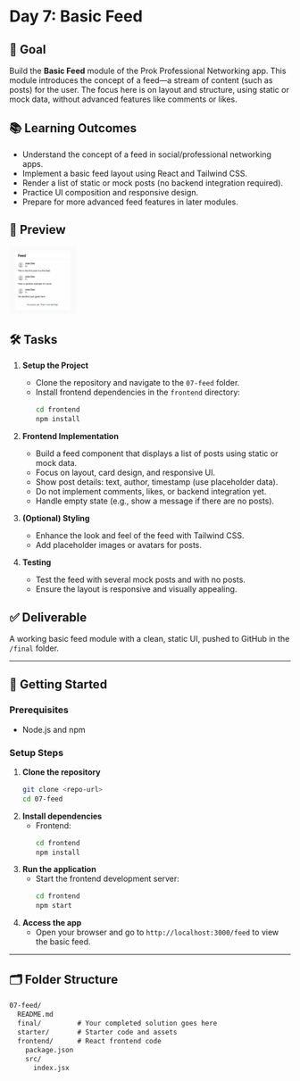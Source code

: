 # Day 7: Basic Feed

## 🎯 Goal

Build the **Basic Feed** module of the Prok Professional Networking app. This module introduces the concept of a feed—a stream of content (such as posts) for the user. The focus here is on layout and structure, using static or mock data, without advanced features like comments or likes.

## 📚 Learning Outcomes

- Understand the concept of a feed in social/professional networking apps.
- Implement a basic feed layout using React and Tailwind CSS.
- Render a list of static or mock posts (no backend integration required).
- Practice UI composition and responsive design.
- Prepare for more advanced feed features in later modules.

## 📸 Preview

<img src="Basic-feed.png" alt="Basic Feed" width="120"/>

## 🛠️ Tasks

1. **Setup the Project**

   - Clone the repository and navigate to the `07-feed` folder.
   - Install frontend dependencies in the `frontend` directory:
     ```bash
     cd frontend
     npm install
     ```

2. **Frontend Implementation**

   - Build a feed component that displays a list of posts using static or mock data.
   - Focus on layout, card design, and responsive UI.
   - Show post details: text, author, timestamp (use placeholder data).
   - Do not implement comments, likes, or backend integration yet.
   - Handle empty state (e.g., show a message if there are no posts).

3. **(Optional) Styling**

   - Enhance the look and feel of the feed with Tailwind CSS.
   - Add placeholder images or avatars for posts.

4. **Testing**
   - Test the feed with several mock posts and with no posts.
   - Ensure the layout is responsive and visually appealing.

## ✅ Deliverable

A working basic feed module with a clean, static UI, pushed to GitHub in the `/final` folder.

---

## 🚀 Getting Started

### Prerequisites

- Node.js and npm

### Setup Steps

1. **Clone the repository**
   ```bash
   git clone <repo-url>
   cd 07-feed
   ```
2. **Install dependencies**
   - Frontend:
     ```bash
     cd frontend
     npm install
     ```
3. **Run the application**
   - Start the frontend development server:
     ```bash
     cd frontend
     npm start
     ```
4. **Access the app**
   - Open your browser and go to `http://localhost:3000/feed` to view the basic feed.

---

## 🗂️ Folder Structure

```
07-feed/
  README.md
  final/         # Your completed solution goes here
  starter/       # Starter code and assets
  frontend/      # React frontend code
    package.json
    src/
      index.jsx
```
